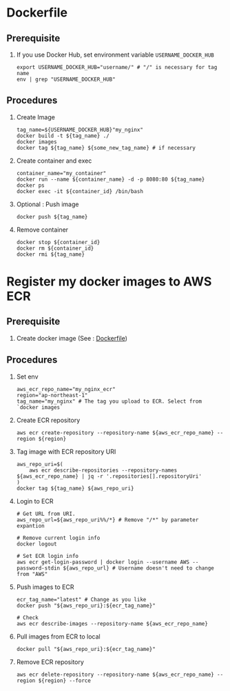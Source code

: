 # Dockerfile
## Prerequisite
1. If you use Docker Hub, set environment variable `USERNAME_DOCKER_HUB`
    ```shell
    export USERNAME_DOCKER_HUB="username/" # "/" is necessary for tag name
    env | grep "USERNAME_DOCKER_HUB"
    ```

## Procedures
1. Create Image
    ```shell
    tag_name=${USERNAME_DOCKER_HUB}"my_nginx"
    docker build -t ${tag_name} ./
    docker images
    docker tag ${tag_name} ${some_new_tag_name} # if necessary
    ```
1. Create container and exec
    ```shell
    container_name="my_container"
    docker run --name ${container_name} -d -p 8080:80 ${tag_name}
    docker ps
    docker exec -it ${container_id} /bin/bash
    ```
1. Optional : Push image
    ```shell
    docker push ${tag_name}
    ```
1. Remove container
    ```shell
    docker stop ${container_id}
    docker rm ${container_id}
    docker rmi ${tag_name}
    ```

# Register my docker images to AWS ECR
## Prerequisite
1. Create docker image (See : [Dockerfile](#dockerfile))

## Procedures
1. Set env
    ```shell
    aws_ecr_repo_name="my_nginx_ecr"
    region="ap-northeast-1"
    tag_name="my_nginx" # The tag you upload to ECR. Select from `docker images`
    ```
1. Create ECR repository
    ```shell
    aws ecr create-repository --repository-name ${aws_ecr_repo_name} --region ${region}
    ```
1. Tag image with ECR repository URI
    ```shell
    aws_repo_uri=$(
        aws ecr describe-repositories --repository-names ${aws_ecr_repo_name} | jq -r '.repositories[].repositoryUri'
    )
    docker tag ${tag_name} ${aws_repo_uri}
    ```
1. Login to ECR
    ```shell
    # Get URL from URI.
    aws_repo_url=${aws_repo_uri%%/*} # Remove "/*" by parameter expantion
    
    # Remove current login info
    docker logout
    
    # Set ECR login info
    aws ecr get-login-password | docker login --username AWS --password-stdin ${aws_repo_url} # Username doesn't need to change from "AWS"
    ```
1. Push images to ECR
    ```shell
    ecr_tag_name="latest" # Change as you like
    docker push "${aws_repo_uri}:${ecr_tag_name}"
    
    # Check
    aws ecr describe-images --repository-name ${aws_ecr_repo_name}
    ```
1. Pull images from ECR to local
    ```shell
    docker pull "${aws_repo_uri}:${ecr_tag_name}"
    ```
1. Remove ECR repository
    ```shell
    aws ecr delete-repository --repository-name ${aws_ecr_repo_name} --region ${region} --force
    ```